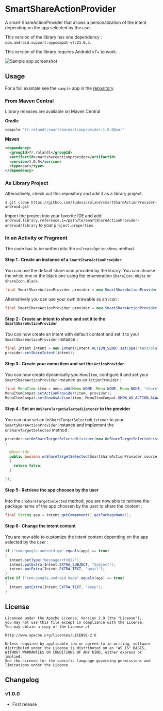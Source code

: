 # SmartShareActionProvider

A smart ShareActionProvider that allows a personalization of the intent depending on the app selected by the user.

This version of the library has one dependency : `com.android.support:appcompat-v7:21.0.3`. 

This version of the library requires Android v7+ to work.

![Sample app screenshot](https://raw.github.com/ludovicroland/smartShareActionProvider-android/master/screenshot1.png)

## Usage

For a full example see the `sample` app in the
[repository](https://github.com/ludovicroland/smartShareActionProvider-android/tree/master/sample).

### From Maven Central

Library releases are available on Maven Central

**Gradle**

```groovy
compile 'fr.rolandl:smartshareactionprovider:1.0.0@aar'
```

**Maven**

```xml
<dependency>
  <groupId>fr.rolandl</groupId>
  <artifactId>smartshareactionprovider</artifactId>
  <version>1.0.0</version>
  <type>aar</type>
</dependency>
```

### As Library Project

Alternatively, check out this repository and add it as a library project.

```console
$ git clone https://github.com/ludovicroland/smartShareActionProvider-android.git
```

Import the project into your favorite IDE and add
`android.library.reference.1=/path/to/smartShareActionProvider-android/library` to your
`project.properties`.

### In an Activity or Fragment

The code has to be written into the `onCreateOptionsMenu` method.

#### Step 1 : Create an instance of a `SmartShareActionProvider`

You can use the default share icon provided by the library. You can choose the white one or the black one using the enumeration `ShareIcon.White` or `ShareIcon.Black`.

```java
final SmartShareActionProvider provider = new SmartShareActionProvider(this, ShareIcon.White);
```

Alternatively you can use your own drawable as an icon :

```java
final SmartShareActionProvider provider = new SmartShareActionProvider(this, getResources().getDrawable(R.drawable.ic_launcher));
```

#### Step 2 : Create an intent to share and set it to the `SmartShareActionProvider`

You can now create an intent with default content and set it to your `SmartShareActionProvider` instance :

```java
final Intent intent = new Intent(Intent.ACTION_SEND).setType("text/plain").putExtra(Intent.EXTRA_TEXT, "Hi !");
provider.setShareIntent(intent);
```

#### Step 3 : Create your menu item and set the `ActionProvider`

You can now create dynamically you `MenuItem`, configure it and set your `SmartShareActionProvider` instance as an `ActionProvider` :

```java
final MenuItem item = menu.add(Menu.NONE, Menu.NONE, Menu.NONE, "share");
MenuItemCompat.setActionProvider(item, provider);
MenuItemCompat.setShowAsAction(item, MenuItemCompat.SHOW_AS_ACTION_ALWAYS);
```

#### Step 4 : Set an `OnShareTargetSelectedListener` to the provider

You can now set an `OnShareTargetSelectedListener` to your `SmartShareActionProvider` instance and implement the `onShareTargetSelected` method :

```java
provider.setOnShareTargetSelectedListener(new OnShareTargetSelectedListener()
{

  @Override
  public boolean onShareTargetSelected(SmartShareActionProvider source, Intent intent)
  {
    return false;
  }

});
```

#### Step 5 : Retrieve the app choosen by the user

Into the `onShareTargetSelected` method, you are now able to retrieve the package name of the app choosen by the user to share the content :

```java
final String app = intent.getComponent().getPackageName();
```

#### Step 6 : Change the intent content

You are now able to customize the intent content depending on the app selected by the user : 

```java
if ("com.google.android.gm".equals(app) == true)
{
  intent.setType("message/rfc822");
  intent.putExtra(Intent.EXTRA_SUBJECT, "Subject");
  intent.putExtra(Intent.EXTRA_TEXT, "gmail");
}
else if ("com.google.android.keep".equals(app) == true)
{
  intent.putExtra(Intent.EXTRA_TEXT, "keep");
}
```

## License

```
Licensed under the Apache License, Version 2.0 (the "License");
you may not use this file except in compliance with the License.
You may obtain a copy of the License at

http://www.apache.org/licenses/LICENSE-2.0

Unless required by applicable law or agreed to in writing, software
distributed under the License is distributed on an "AS IS" BASIS,
WITHOUT WARRANTIES OR CONDITIONS OF ANY KIND, either express or implied.
See the License for the specific language governing permissions and
limitations under the License.
```

## Changelog

### v1.0.0

* First release

